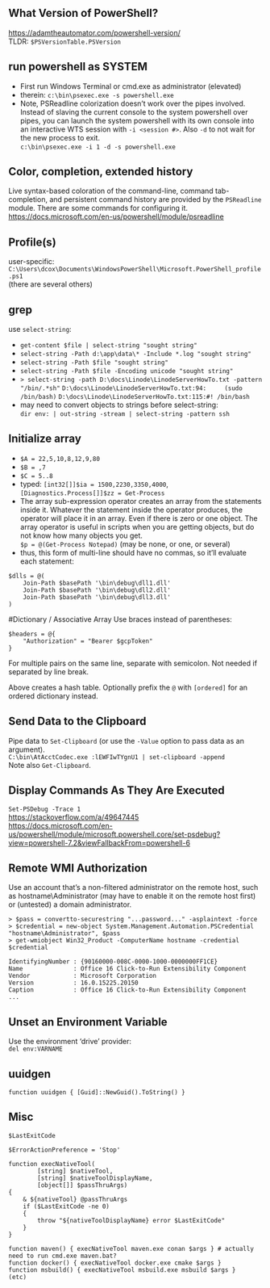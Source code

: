 ## What Version of PowerShell?
https://adamtheautomator.com/powershell-version/  
TLDR: `$PSVersionTable.PSVersion`

## run powershell as SYSTEM
- First run Windows Terminal or cmd.exe as administrator (elevated)
- therein: `c:\bin\psexec.exe -s powershell.exe`
- Note, PSReadline colorization doesn’t work over the pipes involved.  Instead of slaving the current console to the system powershell over pipes, you can launch the system powershell with its own console into an interactive WTS session with `-i <session #>`.  Also `-d` to not wait for the new process to exit.  
`c:\bin\psexec.exe -i 1 -d -s powershell.exe`

## Color, completion, extended history
Live syntax-based coloration of the command-line, command tab-completion, and persistent command history are provided by the `PSReadline` module.  There are some commands for configuring it.  
https://docs.microsoft.com/en-us/powershell/module/psreadline

## Profile(s)
user-specific:  
`C:\Users\dcox\Documents\WindowsPowerShell\Microsoft.PowerShell_profile.ps1`  
(there are several others)

## grep
use `select-string`:
- `get-content $file | select-string "sought string"`
- `select-string -Path d:\app\data\* -Include *.log "sought string"`
- `select-string -Path $file "sought string"`
- `select-string -Path $file -Encoding unicode "sought string"`
- `> select-string -path D:\docs\Linode\LinodeServerHowTo.txt -pattern "/bin/.*sh"`
  `D:\docs\Linode\LinodeServerHowTo.txt:94:     (sudo /bin/bash)`
  `D:\docs\Linode\LinodeServerHowTo.txt:115:#! /bin/bash`
- may need to convert objects to strings before select-string:  
`dir env: | out-string -stream | select-string -pattern ssh`

## Initialize array
- `$A = 22,5,10,8,12,9,80`
- `$B = ,7`
- `$C = 5..8`
- typed: `[int32[]]$ia = 1500,2230,3350,4000`, `[Diagnostics.Process[]]$zz = Get-Process`
- The array sub-expression operator creates an array from the statements inside it. Whatever the statement inside the operator produces, the operator will place it in an array. Even if there is zero or one object.  The array operator is useful in scripts when you are getting objects, but do not know how many objects you get.  
`$p = @(Get-Process Notepad)` (may be none, or one, or several)
- thus, this form of multi-line should have no commas, so it’ll evaluate each statement:  
```
$dlls = @(
    Join-Path $basePath '\bin\debug\dll1.dll'
    Join-Path $basePath '\bin\debug\dll2.dll'
    Join-Path $basePath '\bin\debug\dll3.dll'
)
```

#Dictionary / Associative Array
Use braces instead of parentheses:  
```
$headers = @{
    "Authorization" = "Bearer $gcpToken"
}
```  
For multiple pairs on the same line, separate with semicolon.  Not needed if separated by line break.

Above creates a hash table.  Optionally prefix the `@` with `[ordered]` for an ordered dictionary instead.

## Send Data to the Clipboard
Pipe data to `Set-Clipboard` (or use the `-Value` option to pass data as an argument).  
`C:\bin\AtAcctCodec.exe :lEWFIwTYgnU1 | set-clipboard -append`  
Note also `Get-Clipboard`.

## Display Commands As They Are Executed
`Set-PSDebug -Trace 1`  
https://stackoverflow.com/a/49647445  
https://docs.microsoft.com/en-us/powershell/module/microsoft.powershell.core/set-psdebug?view=powershell-7.2&viewFallbackFrom=powershell-6 

## Remote WMI Authorization
Use an account that’s a non-filtered administrator on the remote host, such as hostname\Administrator (may have to enable it on the remote host first) or (untested) a domain administrator.  
```
> $pass = convertto-securestring "...password..." -asplaintext -force
> $credential = new-object System.Management.Automation.PSCredential "hostname\Administrator", $pass
> get-wmiobject Win32_Product -ComputerName hostname -credential $credential

IdentifyingNumber : {90160000-008C-0000-1000-0000000FF1CE}
Name              : Office 16 Click-to-Run Extensibility Component
Vendor            : Microsoft Corporation
Version           : 16.0.15225.20150
Caption           : Office 16 Click-to-Run Extensibility Component
...
```

## Unset an Environment Variable
Use the environment ‘drive’ provider:  
`del env:VARNAME`

## uuidgen
`function uuidgen { [Guid]::NewGuid().ToString() }`

## Misc
`$LastExitCode`

`$ErrorActionPreference = 'Stop'`  
```
function execNativeTool(
        [string] $nativeTool,
        [string] $nativeToolDisplayName,
        [object[]] $passThruArgs)
{
    & ${nativeTool} @passThruArgs
    if ($LastExitCode -ne 0)
    {
        throw "${nativeToolDisplayName} error $LastExitCode"
    }
}

function maven() { execNativeTool maven.exe conan $args } # actually need to run cmd.exe maven.bat?
function docker() { execNativeTool docker.exe cmake $args }
function msbuild() { execNativeTool msbuild.exe msbuild $args }
(etc)
```
